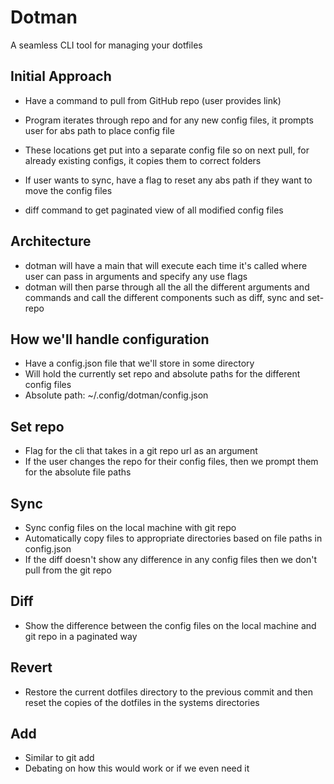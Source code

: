 # Dotman


A seamless CLI tool for managing your dotfiles 

## Initial Approach



- Have a command to pull from GitHub repo (user provides link)
- Program iterates through repo and for any new config files, it
prompts user for abs path to place config file
- These locations get put into a separate config file so on next pull,
for already existing configs, it copies them to correct folders

- If user wants to sync, have a flag to reset any abs path
if they want to move the config files

- diff command to get paginated view of all modified config files

## Architecture

- dotman will have a main that will execute each time it's called where user can pass in arguments and specify any use flags
- dotman will then parse through all the all the different arguments and commands and call the different components such as diff, sync
and set-repo



## How we'll handle configuration


- Have a config.json file that we'll store in some directory
- Will hold the currently set repo and absolute paths for
the different config files
- Absolute path: ~/.config/dotman/config.json


## Set repo
- Flag for the cli that takes in a git repo url as an argument
- If the user changes the repo for their config files, then we prompt them 
for the absolute file paths


## Sync

- Sync config files on the local machine with git repo
- Automatically copy files to appropriate directories based on
file paths in config.json
- If the diff doesn't show any difference in any config files then 
we don't pull from the git repo

## Diff 

- Show the difference between the config files on the local machine
and git repo in a paginated way

## Revert

- Restore the current dotfiles directory to the previous commit and then
reset the copies of the dotfiles in the systems directories

## Add

- Similar to git add
- Debating on how this would work or if we even need it
